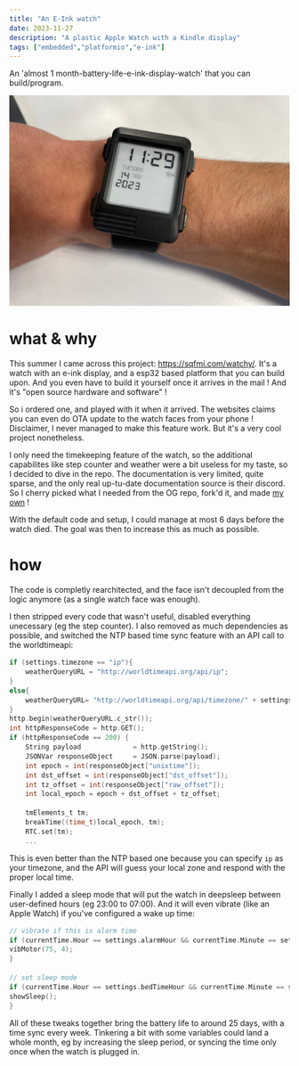```yaml
---
title: "An E-Ink watch"
date: 2023-11-27
description: "A plastic Apple Watch with a Kindle display"
tags: ["embedded","platformio","e-ink"]
---
```


An 'almost 1 month-battery-life-e-ink-display-watch' that you can build/program.

![watch](/watchy/watchy.jpg)

# what & why

This summer I came across this project: https://sqfmi.com/watchy/. It's a watch with an e-ink display, and a esp32 based platform that you can build upon. And you even have to build it yourself once it arrives in the mail ! And it's "open source hardware and software" ! 

So i ordered one, and played with it when it arrived. The websites claims you can even do OTA update to the watch faces from your phone ! Disclaimer, I never managed to make this feature work. But it's a very cool project nonetheless.

I only need the timekeeping feature of the watch, so the additional capabilites like step counter and weather were a bit useless for my taste, so I decided to dive in the repo. The documentation is very limited, quite sparse, and the only real up-tu-date documentation source is their discord. So I cherry picked what I needed from the OG repo, fork'd it, and made [my own](https://github.com/k0rventen/Watchy) !

With the default code and setup, I could manage at most 6 days before the watch died. The goal was then to increase this as much as possible.

# how

The code is completly rearchitected, and the face isn't decoupled from the logic anymore (as a single watch face was enough).

I then stripped every code that wasn't useful, disabled everything unecessary (eg the step counter). I also removed as much dependencies as possible, and switched the NTP based time sync feature with an API call to the worldtimeapi:

```c
if (settings.timezone == "ip"){
    weatherQueryURL = "http://worldtimeapi.org/api/ip";
}
else{
    weatherQueryURL= "http://worldtimeapi.org/api/timezone/" + settings.timezone;
}
http.begin(weatherQueryURL.c_str());
int httpResponseCode = http.GET();
if (httpResponseCode == 200) {
    String payload             = http.getString();
    JSONVar responseObject     = JSON.parse(payload);
    int epoch = int(responseObject["unixtime"]);
    int dst_offset = int(responseObject["dst_offset"]);
    int tz_offset = int(responseObject["raw_offset"]);
    int local_epoch = epoch + dst_offset + tz_offset;

    tmElements_t tm;
    breakTime((time_t)local_epoch, tm);
    RTC.set(tm);
    ...
```
This is even better than the NTP based one because you can specify `ip` as your timezone, and the API will guess your local zone and respond with the proper local time. 

Finally I added a sleep mode that will put the watch in deepsleep between user-defined hours (eg 23:00 to 07:00). And it will even vibrate (like an Apple Watch) if you've configured a wake up time:

```c
// vibrate if this is alarm time
if (currentTime.Hour == settings.alarmHour && currentTime.Minute == settings.alarmMinute) {
vibMotor(75, 4);
}

// set sleep mode 
if (currentTime.Hour == settings.bedTimeHour && currentTime.Minute == settings.bedTimeMinute) {
showSleep();
}
```


All of these tweaks together bring the battery life to around 25 days, with a time sync every week. Tinkering a bit with some variables could land a whole month, eg by increasing the sleep period, or syncing the time only once when the watch is plugged in.
